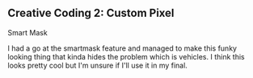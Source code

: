 ## Creative Coding 2: Custom Pixel

Smart Mask

I had a go at the smartmask feature and managed to make this funky looking thing that kinda hides the problem which is vehicles. I think this looks pretty cool but I'm unsure if I'll use it in my final.